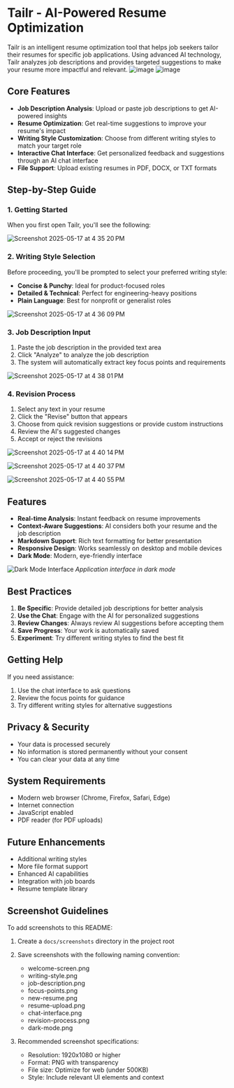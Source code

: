 # Tailr - AI-Powered Resume Optimization

Tailr is an intelligent resume optimization tool that helps job seekers tailor their resumes for specific job applications. Using advanced AI technology, Tailr analyzes job descriptions and provides targeted suggestions to make your resume more impactful and relevant.
![image](https://github.com/user-attachments/assets/f47721ea-69b0-428e-adee-c40cdd3d659c)
![image](https://github.com/user-attachments/assets/a309b4a0-5b31-4589-8f15-1aa46ed87225)



## Core Features

- **Job Description Analysis**: Upload or paste job descriptions to get AI-powered insights
- **Resume Optimization**: Get real-time suggestions to improve your resume's impact
- **Writing Style Customization**: Choose from different writing styles to match your target role
- **Interactive Chat Interface**: Get personalized feedback and suggestions through an AI chat interface
- **File Support**: Upload existing resumes in PDF, DOCX, or TXT formats

## Step-by-Step Guide

### 1. Getting Started

When you first open Tailr, you'll see the following:

![Screenshot 2025-05-17 at 4 35 20 PM](https://github.com/user-attachments/assets/450e6aa4-2cde-46f7-853b-50327e1fc8d9)


### 2. Writing Style Selection

Before proceeding, you'll be prompted to select your preferred writing style:
- **Concise & Punchy**: Ideal for product-focused roles
- **Detailed & Technical**: Perfect for engineering-heavy positions
- **Plain Language**: Best for nonprofit or generalist roles


![Screenshot 2025-05-17 at 4 36 09 PM](https://github.com/user-attachments/assets/d9eabc87-593b-4081-8ec2-38c2ce70742b)





### 3. Job Description Input

1. Paste the job description in the provided text area
2. Click "Analyze" to analyze the job description
3. The system will automatically extract key focus points and requirements



![Screenshot 2025-05-17 at 4 38 01 PM](https://github.com/user-attachments/assets/a5d73ac5-245d-449b-a864-2ab09fa12ffc)



### 4. Revision Process

1. Select any text in your resume
2. Click the "Revise" button that appears
3. Choose from quick revision suggestions or provide custom instructions
4. Review the AI's suggested changes
5. Accept or reject the revisions
   
![Screenshot 2025-05-17 at 4 40 14 PM](https://github.com/user-attachments/assets/5e46f46d-95d4-453e-ae1d-f7588b643158)

![Screenshot 2025-05-17 at 4 40 37 PM](https://github.com/user-attachments/assets/48518f28-9bfc-4da4-bf67-2cd87d590cf8)

![Screenshot 2025-05-17 at 4 40 55 PM](https://github.com/user-attachments/assets/05258695-fcab-4c7e-9dde-94106a62eab7)


## Features

- **Real-time Analysis**: Instant feedback on resume improvements
- **Context-Aware Suggestions**: AI considers both your resume and the job description
- **Markdown Support**: Rich text formatting for better presentation
- **Responsive Design**: Works seamlessly on desktop and mobile devices
- **Dark Mode**: Modern, eye-friendly interface

![Dark Mode Interface](docs/screenshots/dark-mode.png)
*Application interface in dark mode*

## Best Practices

1. **Be Specific**: Provide detailed job descriptions for better analysis
2. **Use the Chat**: Engage with the AI for personalized suggestions
3. **Review Changes**: Always review AI suggestions before accepting them
4. **Save Progress**: Your work is automatically saved
5. **Experiment**: Try different writing styles to find the best fit

## Getting Help

If you need assistance:
1. Use the chat interface to ask questions
2. Review the focus points for guidance
3. Try different writing styles for alternative suggestions

## Privacy & Security

- Your data is processed securely
- No information is stored permanently without your consent
- You can clear your data at any time

## System Requirements

- Modern web browser (Chrome, Firefox, Safari, Edge)
- Internet connection
- JavaScript enabled
- PDF reader (for PDF uploads)

## Future Enhancements

- Additional writing styles
- More file format support
- Enhanced AI capabilities
- Integration with job boards
- Resume template library

## Screenshot Guidelines

To add screenshots to this README:

1. Create a `docs/screenshots` directory in the project root
2. Save screenshots with the following naming convention:
   - welcome-screen.png
   - writing-style.png
   - job-description.png
   - focus-points.png
   - new-resume.png
   - resume-upload.png
   - chat-interface.png
   - revision-process.png
   - dark-mode.png

3. Recommended screenshot specifications:
   - Resolution: 1920x1080 or higher
   - Format: PNG with transparency
   - File size: Optimize for web (under 500KB)
   - Style: Include relevant UI elements and context
